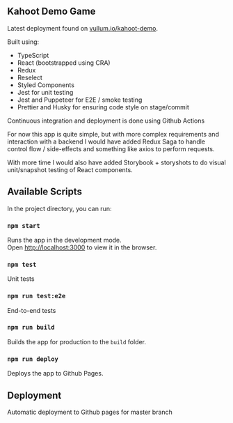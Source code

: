 ## Kahoot Demo Game

Latest deployment found on [vullum.io/kahoot-demo](https://www.vullum.io/kahoot-demo).

Built using:

- TypeScript
- React (bootstrapped using CRA)
- Redux
- Reselect
- Styled Components
- Jest for unit testing
- Jest and Puppeteer for E2E / smoke testing
- Prettier and Husky for ensuring code style on stage/commit

Continuous integration and deployment is done using Github Actions

For now this app is quite simple, but with more complex requirements and interaction with a backend I would have added Redux Saga to handle control flow / side-effects and something like axios to perform requests.

With more time I would also have added Storybook + storyshots to do visual unit/snapshot testing of React components.

## Available Scripts

In the project directory, you can run:

### `npm start`

Runs the app in the development mode.<br />
Open [http://localhost:3000](http://localhost:3000) to view it in the browser.

### `npm test`

Unit tests<br />

### `npm run test:e2e`

End-to-end tests<br />

### `npm run build`

Builds the app for production to the `build` folder.<br />

### `npm run deploy`

Deploys the app to Github Pages.

## Deployment

Automatic deployment to Github pages for master branch

